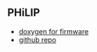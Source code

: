 ## PHiLIP
- [doxygen for firmware](doxygen/index.html)
- [github repo](https://github.com/riot-appstore/PHiLIP)
